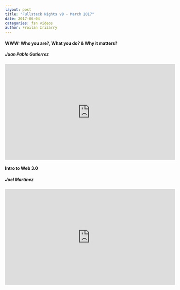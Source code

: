 ```yaml
---
layout: post
title: "Fullstack Nights v8 - March 2017"
date: 2017-06-04
categories: fsn videos
author: Froilan Irizarry
---
```


<div class="row top-bottom-buffer">
  <div class="col-lg-12 text-center">
    <h4>WWW: Who you are?, What you do? & Why it matters?</h4>
    <h5>Juan Pablo Gutierrez</h5>
    <iframe width="560" height="315" src="https://www.youtube.com/embed/-VwpadB0Irk" frameborder="0" allowfullscreen></iframe>
  </div>
</div>
<div class="row top-bottom-buffer">
  <div class="col-lg-12 text-center">
    <h4>Intro to Web 3.0</h4>
    <h5>Joel Martínez</h5>
    <iframe width="560" height="315" src="https://www.youtube.com/embed/iAij1Hyh53g" frameborder="0" allowfullscreen></iframe>
  </div>
</div>
